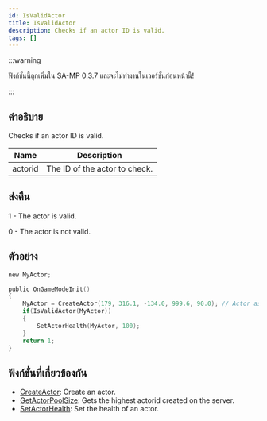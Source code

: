 ```yaml
---
id: IsValidActor
title: IsValidActor
description: Checks if an actor ID is valid.
tags: []
---
```


:::warning

ฟังก์ชั่นนี้ถูกเพิ่มใน SA-MP 0.3.7 และจะไม่ทำงานในเวอร์ชั่นก่อนหน้านี้!

:::

## คำอธิบาย

Checks if an actor ID is valid.

| Name    | Description                   |
| ------- | ----------------------------- |
| actorid | The ID of the actor to check. |

## ส่งคืน

1 - The actor is valid.

0 - The actor is not valid.

## ตัวอย่าง

```c
new MyActor;

public OnGameModeInit()
{
    MyActor = CreateActor(179, 316.1, -134.0, 999.6, 90.0); // Actor as a salesperson in Ammunation.
    if(IsValidActor(MyActor))
    {
        SetActorHealth(MyActor, 100);
    }
    return 1;
}
```

## ฟังก์ชั่นที่เกี่ยวข้องกัน

- [CreateActor](../../scripting/functions/CreateActor.md): Create an actor.
- [GetActorPoolSize](../../scripting/functions/GetActorPoolSize.md): Gets the highest actorid created on the server.
- [SetActorHealth](../../scripting/functions/SetActorHealth.md): Set the health of an actor.
